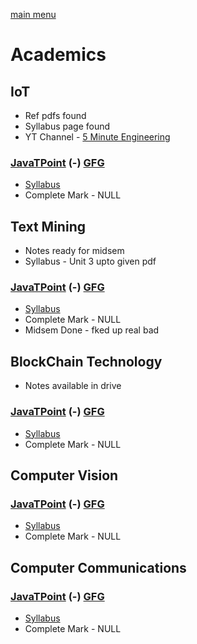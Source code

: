 [main menu](./README.md)

# Academics

<!-- IOT -->

## IoT
- Ref pdfs found
- Syllabus page found
- YT Channel - [5 Minute Engineering](https://www.youtube.com/watch?v=APH6Nrar27w&list=PLYwpaL_SFmcB8fDd64B8SkJiPpEIzpCzC)

### [JavaTPoint](https://www.javatpoint.com/iot-internet-of-things) (-) [GFG](https://www.geeksforgeeks.org/introduction-to-internet-of-things-iot-set-1/)

-   [Syllabus]()
- Complete Mark - NULL


<!-- Texto Mining -->

## Text Mining
- Notes ready for midsem
- Syllabus - Unit 3 upto given pdf
### [JavaTPoint](https://www.javatpoint.com/text-data-mining) (-) [GFG](https://www.geeksforgeeks.org/text-mining-in-data-mining/)

-   [Syllabus]()
- Complete Mark - NULL
- Midsem Done - fked up real bad


<!-- BlockChain Technology -->

## BlockChain Technology
- Notes available in drive
### [JavaTPoint](https://www.javatpoint.com/blockchain-tutorial) (-) [GFG](https://www.geeksforgeeks.org/blockchain-technology-introduction/)

-   [Syllabus]()
- Complete Mark - NULL


<!-- Computer Vision -->

## Computer Vision

### [JavaTPoint](https://www.javatpoint.com/computer-vision) (-) [GFG](https://www.geeksforgeeks.org/computer-vision/)

-   [Syllabus]()
- Complete Mark - NULL


<!-- Open Elective -->

## Computer Communications

### [JavaTPoint](https://www.javatpoint.com/computer-network-tutorial) (-) [GFG](https://www.geeksforgeeks.org/computer-network-tutorials/)

-   [Syllabus]()
- Complete Mark - NULL
